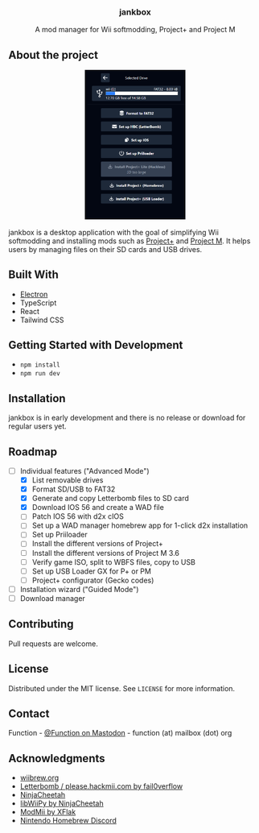 <div align="center">
  <h3 align="center">jankbox</h3>
  <p align="center">
    A mod manager for Wii softmodding, Project+ and Project M
  </p>
</div>

## About the project

<div align="center">
  <img src="docs/jankbox-screenshot.png" alt="jankbox screenshot" width="200"/>
</div>

jankbox is a desktop application with the goal of simplifying Wii softmodding and installing mods such as [Project+](https://projectplusgame.com) and [Project M](https://en.wikipedia.org/wiki/Project_M).
It helps users by managing files on their SD cards and USB drives.

## Built With

- [Electron](https://www.electronjs.org/)
- TypeScript
- React
- Tailwind CSS

## Getting Started with Development

- `npm install`
- `npm run dev`

## Installation

jankbox is in early development and there is no release or download for regular users yet.

## Roadmap

- [ ] Individual features ("Advanced Mode")
  - [x] List removable drives
  - [x] Format SD/USB to FAT32
  - [x] Generate and copy Letterbomb files to SD card
  - [x] Download IOS 56 and create a WAD file
  - [ ] Patch IOS 56 with d2x cIOS
  - [ ] Set up a WAD manager homebrew app for 1-click d2x installation
  - [ ] Set up Priiloader
  - [ ] Install the different versions of Project+
  - [ ] Install the different versions of Project M 3.6
  - [ ] Verify game ISO, split to WBFS files, copy to USB
  - [ ] Set up USB Loader GX for P+ or PM
  - [ ] Project+ configurator (Gecko codes)
- [ ] Installation wizard ("Guided Mode")
- [ ] Download manager

## Contributing

Pull requests are welcome.

## License

Distributed under the MIT license. See `LICENSE` for more information.

## Contact

Function - [@Function on Mastodon](https://norden.social/@function) - function (at) mailbox (dot) org

## Acknowledgments

- [wiibrew.org](https://wiibrew.org/)
- [Letterbomb / please.hackmii.com by fail0verflow](https://github.com/fail0verflow/letterbomb)
- [NinjaCheetah](https://ninjacheetah.dev/)
- [libWiiPy by NinjaCheetah](https://github.com/NinjaCheetah/libWiiPy)
- [ModMii by XFlak](https://github.com/modmii)
- [Nintendo Homebrew Discord](https://discord.gg/C29hYvh)

